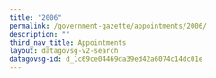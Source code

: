 ```yaml
---
title: "2006"
permalink: /government-gazette/appointments/2006/
description: ""
third_nav_title: Appointments
layout: datagovsg-v2-search
datagovsg-id: d_1c69ce04469da39ed42a6074c14dc01e
---
```


